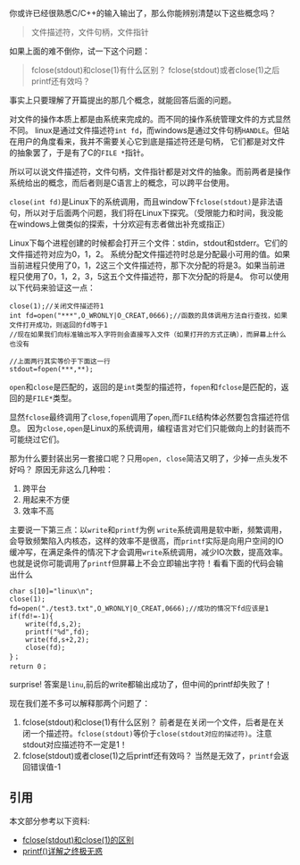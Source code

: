 你或许已经很熟悉C/C++的输入输出了，那么你能辨别清楚以下这些概念吗？
> 文件描述符，文件句柄，文件指针

如果上面的难不倒你，试一下这个问题：
> fclose(stdout)和close(1)有什么区别？
> fclose(stdout)或者close(1)之后printf还有效吗？

事实上只要理解了开篇提出的那几个概念，就能回答后面的问题。

对文件的操作本质上都是由系统来完成的。而不同的操作系统管理文件的方式显然不同。
linux是通过文件描述符`int fd`，而windows是通过文件句柄`HANDLE`。但站在用户的角度看来，我并不需要关心它到底是描述符还是句柄，
它们都是对文件的抽象罢了，于是有了C的`FILE *`指针。

所以可以说文件描述符，文件句柄，文件指针都是对文件的抽象。而前两者是操作系统给出的概念，而后者则是C语言上的概念，可以跨平台使用。

`close(int fd)`是Linux下的系统调用，而且window下`fclose(stdout)`是非法语句，所以对于后面两个问题，我们将在Linux下探究。（受限能力和时间，我没能在windows上做类似的探索，十分欢迎有志者做出补充或指正）

Linux下每个进程创建的时候都会打开三个文件：stdin，stdout和stderr。它们的文件描述符对应为0，1，2。
系统分配文件描述符时总是分配最小可用的值。如果当前进程只使用了0，1，2这三个文件描述符，那下次分配的将是3。如果当前进程只使用了0，1，2，3，5这五个文件描述符，那下次分配的将是4。
你可以使用以下代码来验证这一点：

```
close(1);//关闭文件描述符1
int fd=open("***",O_WRONLY|O_CREAT,0666);//函数的具体调用方法自行查找，如果文件打开成功，则返回的fd等于1
//现在如果我们向标准输出写入字符则会直接写入文件（如果打开的方式正确），而屏幕上什么也没有

//上面两行其实等价于下面这一行
stdout=fopen(***,**);

```
`open`和`close`是匹配的，返回的是`int`类型的描述符，`fopen`和`fclose`是匹配的，返回的是`FILE*`类型。

显然`fclose`最终调用了`close`,`fopen`调用了`open`,而`FILE`结构体必然要包含描述符信息。
因为`close,open`是Linux的系统调用，编程语言对它们只能做向上的封装而不可能绕过它们。

那为什么要封装出另一套接口呢？只用`open, close`简洁又明了，少掉一点头发不好吗？
原因无非这么几种啦：
1. 跨平台
2. 用起来不方便
3. 效率不高

主要说一下第三点：以`write`和`printf`为例
`write`系统调用是软中断，频繁调用，会导致频繁陷入内核态，这样的效率不是很高，而`printf`实际是向用户空间的IO缓冲写，在满足条件的情况下才会调用`write`系统调用，减少IO次数，提高效率。
也就是说你可能调用了`printf`但屏幕上不会立即输出字符！看看下面的代码会输出什么
```
char s[10]="linux\n";
close(1);
fd=open("./test3.txt",O_WRONLY|O_CREAT,0666);//成功的情况下fd应该是1
if(fd!=-1){
    write(fd,s,2);
    printf("%d",fd);
    write(fd,s+2,2);
    close(fd);
}；
return 0；
```
surprise!
答案是`linu`,前后的write都输出成功了，但中间的printf却失败了！

现在我们差不多可以解释那两个问题了：
1. fclose(stdout)和close(1)有什么区别？
   前者是在关闭一个文件，后者是在关闭一个描述符。`fclose(stdout)`等价于`close(stdout对应的描述符)`。注意stdout对应描述符不一定是1！
2. fclose(stdout)或者close(1)之后printf还有效吗？
   当然是无效了，`printf`会返回错误值-1

## 引用
本文部分参考以下资料:
* [fclose(stdout)和close(1)的区别](https://blog.csdn.net/wangzuxi/article/details/43445599)
* [printf()详解之终极无惑](https://cloud.tencent.com/developer/article/1176463)
